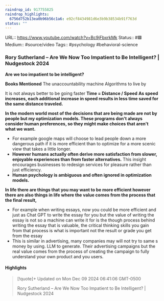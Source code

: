 ```yaml
---
raindrop_id: 917755825
raindrop_highlights:
  6756d752b13ea0b96b56c1a6: e92cf8434981d6e3b9b38534b91f763d
status: ""
---
```


URL:: https://www.youtube.com/watch?v=Bc9jFbxrkMk
Status:: #🟩
Medium:: #source/video
Tags:: #psychology #behavioral-science

### Rory Sutherland – Are We Now Too Impatient to Be Intelligent? | Nudgestock 2024

**Are we too impatient to be intelligent?**

**Books Mentioned**
The unaccountability machine
Algorithms to live by


It is not always better to be going faster
	**Time = Distance / Speed**
	**As speed increases, each additional increase in speed results in less time saved for the same distance traveled.**

**In the modern world most of the decisions that are being made are not by people but my optimization models. These programs don't always consider human preferences, so they might make choices that aren't what we want.**

- For example google maps will choose to lead people down a more dangerous path if it is more efficient than to optimize for a more scenic view that takes a little longer. 
- **However humans actually often derive more satisfaction from slower, enjoyable experiences than from faster alternatives.** This insight encourages businesses to redesign services for pleasure rather than just efficiency.
- **Human psychology is ambiguous and often ignored in optimization models.**


**In life there are things that you may want to be more efficient however there are also things in life where the value comes from the process that the final result,**
- For example when writing essays, now you could be more efficient and just as Chat GPT to write the essay for you but the value of writing the essay is not so a machine can write it for is the though process behind writing the essay that is valuable, the critical thinking skills you gain from that process is what is important not the result or grade you get from the essay
- This is similar in advertising, many companies may will not try to same s money by using. LLM to generate. Their advertising campaigns but the real value comes from the process of creating the campaign to fully understand your own product and you users.


#### Highlights

> [!quote]+ Updated on Mon Dec 09 2024 06:41:06 GMT-0500
>
> Rory Sutherland – Are We Now Too Impatient to Be Intelligent? | Nudgestock 2024
